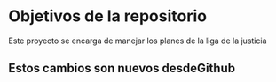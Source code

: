 # Objetivos de la repositorio

Este proyecto se encarga de manejar los planes de la liga de la justicia


## Estos cambios son nuevos desdeGithub
